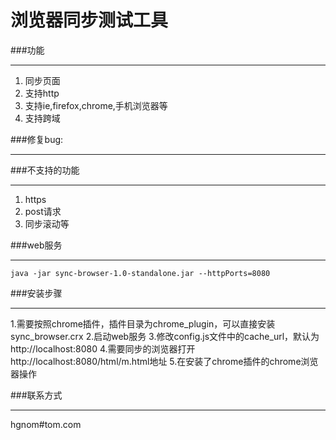 浏览器同步测试工具
===


###功能

----------

1. 同步页面
2. 支持http
3. 支持ie,firefox,chrome,手机浏览器等
4. 支持跨域

###修复bug:

----------



###不支持的功能

----------

1. https
2. post请求
3. 同步滚动等

###web服务

----------

	java -jar sync-browser-1.0-standalone.jar --httpPorts=8080
	
###安装步骤

----------

1.需要按照chrome插件，插件目录为chrome_plugin，可以直接安装sync_browser.crx
2.启动web服务
3.修改config.js文件中的cache_url，默认为http://localhost:8080
4.需要同步的浏览器打开http://localhost:8080/html/m.html地址
5.在安装了chrome插件的chrome浏览器操作

###联系方式

----------

hgnom#tom.com